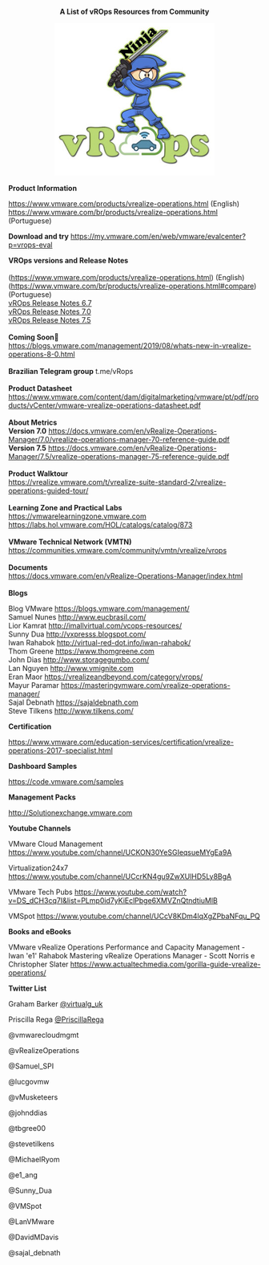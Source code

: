 
<p align="center"><b>A List of vROps Resources from Community</b>
   
<p align="center">
   <img src="https://github.com/bethsouza/vROps/blob/master/vropss.JPG">
</p>


**Product Information**

https://www.vmware.com/products/vrealize-operations.html (English) <br/>
https://www.vmware.com/br/products/vrealize-operations.html (Portuguese) <br/>

**Download and try** https://my.vmware.com/en/web/vmware/evalcenter?p=vrops-eval

**VROps versions and Release Notes** <br/> <br/>
(https://www.vmware.com/products/vrealize-operations.html) (English) <br/>
(https://www.vmware.com/br/products/vrealize-operations.html#compare) (Portuguese) <br/>
[vROps Release Notes 6.7](https://docs.vmware.com/en/vRealize-Operations-Manager/6.7/rn/vRealize-Operations-Manager-67.html) <br/>
[vROps Release Notes 7.0](https://docs.vmware.com/en/vRealize-Operations-Manager/7.0/rn/vRealize-Operations-Manager-70.html) <br/>
[vROps Release Notes 7.5](https://docs.vmware.com/en/vRealize-Operations-Manager/7.5/rn/vRealize-Operations-Manager-75.html) <br/> <br/>
**Coming Soon**🎉 <br/>
https://blogs.vmware.com/management/2019/08/whats-new-in-vrealize-operations-8-0.html <br/> <br/>
**Brazilian Telegram group**  t.me/vRops <br/> <br/>
**Product Datasheet** <br/>
https://www.vmware.com/content/dam/digitalmarketing/vmware/pt/pdf/products/vCenter/vmware-vrealize-operations-datasheet.pdf <br/> <br/>
**About Metrics** <br/>
**Version 7.0** https://docs.vmware.com/en/vRealize-Operations-Manager/7.0/vrealize-operations-manager-70-reference-guide.pdf <br/>
**Version 7.5** https://docs.vmware.com/en/vRealize-Operations-Manager/7.5/vrealize-operations-manager-75-reference-guide.pdf <br/> <br/>
**Product Walktour** <br/>
https://vrealize.vmware.com/t/vrealize-suite-standard-2/vrealize-operations-guided-tour/ <br/> <br/>
**Learning Zone and Practical Labs** <br/>
https://vmwarelearningzone.vmware.com <br/>
https://labs.hol.vmware.com/HOL/catalogs/catalog/873 <br/> <br/>
**VMware Technical Network (VMTN)** <br/>
https://communities.vmware.com/community/vmtn/vrealize/vrops <br/> <br/>
**Documents** <br/>
https://docs.vmware.com/en/vRealize-Operations-Manager/index.html <br/> <br/>
**Blogs** <br/>

Blog VMware https://blogs.vmware.com/management/ <br/>
Samuel Nunes http://www.eucbrasil.com/ <br/>
Lior Kamrat http://imallvirtual.com/vcops-resources/ <br/>
Sunny Dua http://vxpresss.blogspot.com/ <br/>
Iwan Rahabok http://virtual-red-dot.info/iwan-rahabok/ <br/>
Thom Greene https://www.thomgreene.com <br/>
John Dias http://www.storagegumbo.com/ <br/>
Lan Nguyen http://www.vmignite.com <br/>
Eran Maor https://vrealizeandbeyond.com/category/vrops/ <br/>
Mayur Paramar https://masteringvmware.com/vrealize-operations-manager/ <br/>
Sajal Debnath  https://sajaldebnath.com <br/>
Steve Tilkens http://www.tilkens.com/ <br/>

**Certification**

https://www.vmware.com/education-services/certification/vrealize-operations-2017-specialist.html


**Dashboard Samples**

https://code.vmware.com/samples


**Management Packs**

http://Solutionexchange.vmware.com


**Youtube Channels**

VMware Cloud Management https://www.youtube.com/channel/UCKON30YeSGIeqsueMYgEa9A

Virtualization24x7  https://www.youtube.com/channel/UCcrKN4gu9ZwXUlHD5Ly8BgA

VMware Tech Pubs https://www.youtube.com/watch?v=DS_dCH3cq7I&list=PLmp0id7yKiEclPbge6XMVZnQtndtiuMlB

VMSpot https://www.youtube.com/channel/UCcV8KDm4lqXgZPbaNFqu_PQ


**Books and eBooks**

VMware vRealize Operations Performance and Capacity Management - Iwan 'e1' Rahabok
Mastering vRealize Operations Manager - Scott Norris e Christopher Slater 
https://www.actualtechmedia.com/gorilla-guide-vrealize-operations/


**Twitter List**


Graham Barker [@virtualg_uk](https://twitter.com/virtualg_uk)

Priscilla Rega [@PriscillaRega](https://twitter.com/PriscillaRega)

@vmwarecloudmgmt

@vRealizeOperations

@Samuel_SPI 

@lucgovmw

@vMusketeers

@johnddias 

@tbgree00

@stevetilkens

@MichaelRyom

@e1_ang

@Sunny_Dua

@VMSpot

@LanVMware 

@DavidMDavis

@sajal_debnath

